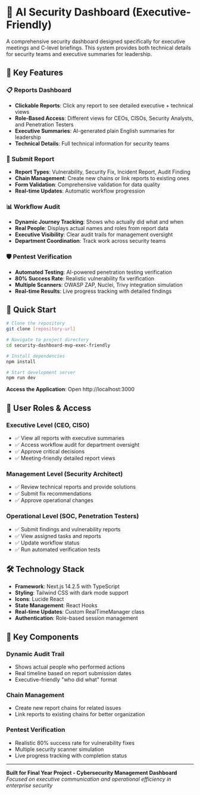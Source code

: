 # 🏦 AI Security Dashboard (Executive-Friendly)

A comprehensive security dashboard designed specifically for executive meetings and C-level briefings. This system provides both technical details for security teams and executive summaries for leadership.

## 🎯 **Key Features**

### **📋 Reports Dashboard**
- **Clickable Reports**: Click any report to see detailed executive + technical views
- **Role-Based Access**: Different views for CEOs, CISOs, Security Analysts, and Penetration Testers
- **Executive Summaries**: AI-generated plain English summaries for leadership
- **Technical Details**: Full technical information for security teams

### **📝 Submit Report**
- **Report Types**: Vulnerability, Security Fix, Incident Report, Audit Finding
- **Chain Management**: Create new chains or link reports to existing ones
- **Form Validation**: Comprehensive validation for data quality
- **Real-time Updates**: Automatic workflow progression

### **📊 Workflow Audit**
- **Dynamic Journey Tracking**: Shows who actually did what and when
- **Real People**: Displays actual names and roles from report data
- **Executive Visibility**: Clear audit trails for management oversight
- **Department Coordination**: Track work across security teams

### **🛡️ Pentest Verification**
- **Automated Testing**: AI-powered penetration testing verification
- **80% Success Rate**: Realistic vulnerability fix verification
- **Multiple Scanners**: OWASP ZAP, Nuclei, Trivy integration simulation
- **Real-time Results**: Live progress tracking with detailed findings

## 🚀 **Quick Start**

```bash
# Clone the repository
git clone [repository-url]

# Navigate to project directory
cd security-dashboard-mvp-exec-friendly

# Install dependencies
npm install

# Start development server
npm run dev
```

**Access the Application**: Open http://localhost:3000

## 👥 **User Roles & Access**

### **Executive Level (CEO, CISO)**
- ✅ View all reports with executive summaries
- ✅ Access workflow audit for department oversight
- ✅ Approve critical decisions
- ✅ Meeting-friendly detailed report views

### **Management Level (Security Architect)**
- ✅ Review technical reports and provide solutions
- ✅ Submit fix recommendations
- ✅ Approve operational changes

### **Operational Level (SOC, Penetration Testers)**
- ✅ Submit findings and vulnerability reports
- ✅ View assigned tasks and reports
- ✅ Update workflow status
- ✅ Run automated verification tests

## 🛠️ **Technology Stack**

- **Framework**: Next.js 14.2.5 with TypeScript
- **Styling**: Tailwind CSS with dark mode support
- **Icons**: Lucide React
- **State Management**: React Hooks
- **Real-time Updates**: Custom RealTimeManager class
- **Authentication**: Role-based session management

## 🔧 **Key Components**

### **Dynamic Audit Trail**
- Shows actual people who performed actions
- Real timeline based on report submission dates
- Executive-friendly "who did what" format

### **Chain Management**
- Create new report chains for related issues
- Link reports to existing chains for better organization

### **Pentest Verification**
- Realistic 80% success rate for vulnerability fixes
- Multiple security scanner simulation
- Live progress tracking with completion status

---

**Built for Final Year Project - Cybersecurity Management Dashboard**  
*Focused on executive communication and operational efficiency in enterprise security*
